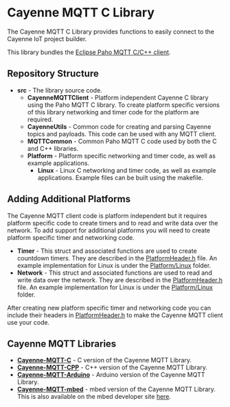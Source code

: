 # Cayenne MQTT C Library
The Cayenne MQTT C Library provides functions to easily connect to the Cayenne IoT project builder.

This library bundles the [Eclipse Paho MQTT C/C++ client](https://github.com/eclipse/paho.mqtt.embedded-c).

## Repository Structure
- **src** - The library source code.
  - **CayenneMQTTClient** - Platform independent Cayenne C library using the Paho MQTT C library. To create platform specific versions of this library networking and timer code for the platform are required.
  - **CayenneUtils** - Common code for creating and parsing Cayenne topics and payloads. This code can be used with any MQTT client.
  - **MQTTCommon** - Common Paho MQTT C code used by both the C and C++ libraries.
  - **Platform** - Platform specific networking and timer code, as well as example applications.
    - **Linux** - Linux C networking and timer code, as well as example applications. Example files can be built using the makefile.
    
## Adding Additional Platforms
The Cayenne MQTT client code is platform independent but it requires platform specific code to create timers and to read and write data over the network. To add support for additional platforms you will need to create platform specific timer and networking code.
  - **Timer** - This struct and associated functions are used to create countdown timers. They are described in the [PlatformHeader.h](https://github.com/myDevicesIoT/Cayenne-MQTT-C/blob/master/src/CayenneMQTTClient/PlatformHeader.h) file. An example implementation for Linux is under the [Platform/Linux](https://github.com/myDevicesIoT/Cayenne-MQTT-C/tree/master/src/Platform/Linux) folder.
  - **Network** - This struct and associated functions are used to read and write data over the network. They are described in the [PlatformHeader.h](https://github.com/myDevicesIoT/Cayenne-MQTT-C/blob/master/src/CayenneMQTTClient/PlatformHeader.h) file. An example implementation for Linux is under the [Platform/Linux](https://github.com/myDevicesIoT/Cayenne-MQTT-C/tree/master/src/Platform/Linux) folder.
  
After creating new platform specific timer and networking code you can include their headers in [PlatformHeader.h](https://github.com/myDevicesIoT/Cayenne-MQTT-C/blob/master/src/CayenneMQTTClient/PlatformHeader.h) to make the Cayenne MQTT client use your code.
    
## Cayenne MQTT Libraries
- **[Cayenne-MQTT-C](https://github.com/myDevicesIoT/Cayenne-MQTT-C)** - C version of the Cayenne MQTT Library.
- **[Cayenne-MQTT-CPP](https://github.com/myDevicesIoT/Cayenne-MQTT-CPP)** - C++ version of the Cayenne MQTT Library.
- **[Cayenne-MQTT-Arduino](https://github.com/myDevicesIoT/Cayenne-MQTT-Arduino)** - Arduino version of the Cayenne MQTT Library.
- **[Cayenne-MQTT-mbed](https://github.com/myDevicesIoT/Cayenne-MQTT-mbed)** - mbed version of the Cayenne MQTT Library. This is also available on the mbed developer site [here](https://developer.mbed.org/teams/myDevicesIoT/code/Cayenne-MQTT-mbed/).
